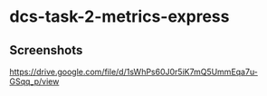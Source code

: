 # dcs-task-2-metrics-express

## Screenshots

https://drive.google.com/file/d/1sWhPs60J0r5iK7mQ5UmmEqa7u-GSqq_p/view
